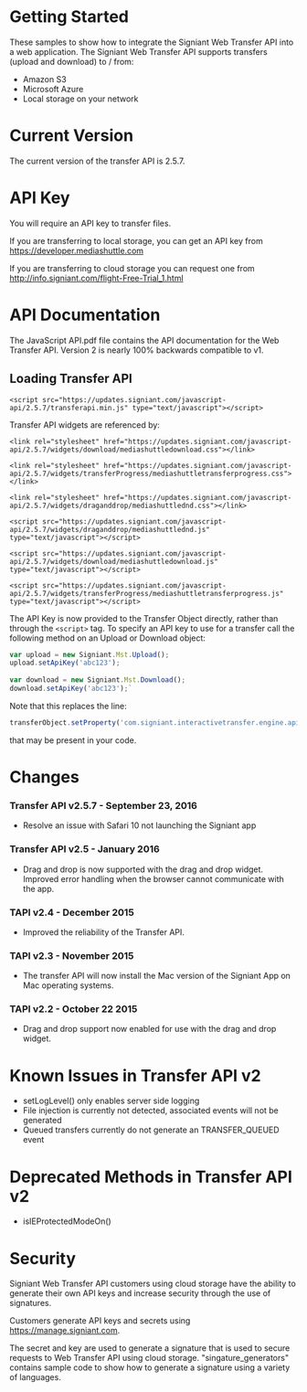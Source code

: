 # Getting Started
These samples to show how to integrate the Signiant Web Transfer API into a web application. The Signiant Web Transfer API supports transfers (upload and download) to / from: 
* Amazon S3
* Microsoft Azure
* Local storage on your network

# Current Version
The current version of the transfer API is 2.5.7.

# API Key
You will require an API key to transfer files. 

If you are transferring to local storage, you can get an API key from https://developer.mediashuttle.com

If you are transferring to cloud storage you can request one from http://info.signiant.com/flight-Free-Trial_1.html

# API Documentation
The JavaScript API.pdf file contains the API documentation for the Web Transfer API. Version 2 is nearly 100% backwards compatible to v1. 

## Loading Transfer API

`<script src="https://updates.signiant.com/javascript-api/2.5.7/transferapi.min.js" type="text/javascript"></script>`

Transfer API widgets are referenced by:

`<link rel="stylesheet" href="https://updates.signiant.com/javascript-api/2.5.7/widgets/download/mediashuttledownload.css"></link>`

`<link rel="stylesheet" href="https://updates.signiant.com/javascript-api/2.5.7/widgets/transferProgress/mediashuttletransferprogress.css"></link>`

`<link rel="stylesheet" href="https://updates.signiant.com/javascript-api/2.5.7/widgets/draganddrop/mediashuttlednd.css"></link>`

`<script src="https://updates.signiant.com/javascript-api/2.5.7/widgets/draganddrop/mediashuttlednd.js" type="text/javascript"></script>`

`<script src="https://updates.signiant.com/javascript-api/2.5.7/widgets/download/mediashuttledownload.js" type="text/javascript"></script>`

`<script src="https://updates.signiant.com/javascript-api/2.5.7/widgets/transferProgress/mediashuttletransferprogress.js" type="text/javascript"></script>`

The API Key is now provided to the Transfer Object directly, rather than through the `<script>` tag. To specify an API key to use for a transfer call the following method on an Upload or Download object:

```javascript
var upload = new Signiant.Mst.Upload();
upload.setApiKey('abc123');
 
var download = new Signiant.Mst.Download();
download.setApiKey('abc123');`
```

Note that this replaces the line:
```javascript
transferObject.setProperty('com.signiant.interactivetransfer.engine.api_key', 'YOUR_API_KEY');
```
that may be present in your code.

# Changes
### Transfer API v2.5.7 - September 23, 2016
* Resolve an issue with Safari 10 not launching the Signiant app

### Transfer API v2.5 - January 2016
* Drag and drop is now supported with the drag and drop widget. Improved error handling when the browser cannot communicate with the app.

### TAPI v2.4 - December 2015
* Improved the reliability of the Transfer API. 

### TAPI v2.3 - November 2015
* The transfer API will now install the Mac version of the Signiant App on Mac operating systems. 

### TAPI v2.2 - October 22 2015
* Drag and drop support now enabled for use with the drag and drop widget.

# Known Issues in Transfer API v2
* setLogLevel() only enables server side logging
* File injection is currently not detected, associated events will not be generated
* Queued transfers currently do not generate an TRANSFER_QUEUED event

# Deprecated Methods in Transfer API v2
* isIEProtectedModeOn()

# Security
Signiant Web Transfer API customers using cloud storage have the ability to generate their own API keys and increase security through the use of signatures.

Customers generate API keys and secrets using https://manage.signiant.com. 

The secret and key are used to generate a signature that is used to secure requests to Web Transfer API using cloud storage. "singature_generators" contains sample code to show how to generate a signature using a variety of languages.
